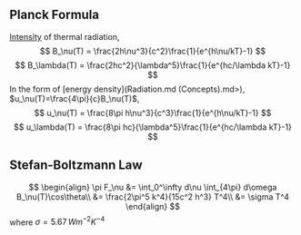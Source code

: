## Planck Formula
[Intensity](Radiation.md) of thermal radiation,
$$
B_\nu(T) = \frac{2h\nu^3}{c^2}\frac{1}{e^{h\nu/kT}-1}
$$
$$
B_\lambda(T) = \frac{2hc^2}{\lambda^5}\frac{1}{e^{hc/\lambda kT}-1}
$$
In the form of [energy density](Radiation.md (Concepts).md>), $u_\nu(T)=\frac{4\pi}{c}B_\nu(T)$,
$$
u_\nu(T) = \frac{8\pi h\nu^3}{c^3}\frac{1}{e^{h\nu/kT}-1}
$$
$$
u_\lambda(T) = \frac{8\pi hc}{\lambda^5}\frac{1}{e^{hc/\lambda kT}-1}
$$

## Stefan-Boltzmann Law
$$
\begin{align}
\pi F_\nu &= \int_0^\infty d\nu \int_{4\pi} d\omega B_\nu(T)\cos\theta\\
&= \frac{2\pi^5 k^4}{15c^2 h^3} T^4\\
&= \sigma T^4
\end{align}
$$
where $\sigma = 5.67\,Wm^{-2}K^{-4}$
